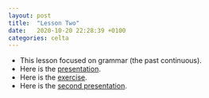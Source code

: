 ```yaml
---
layout: post
title:  "Lesson Two"
date:   2020-10-20 22:28:39 +0100
categories: celta
---
```


- This lesson focused on grammar (the past continuous). 
- Here is the [presentation](https://drive.google.com/file/d/1bjTd4xO5w4kDeNblQ2lGlV7eK4lUvr1-/view?usp=sharing).
- Here is the [exercise](https://drive.google.com/file/d/1eF_aeVDgPFS1URMCHBOd9fKg3n5zTwu2/view?usp=sharing).
- Here is the [second presentation](https://drive.google.com/file/d/1VHbLhzY6yCSDCYriDkLwA7ZjrMGZpNPp/view?usp=sharing).

